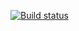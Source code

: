 [![Build status](https://ci.appveyor.com/api/projects/status/kaov3l3m7jitbhoj?svg=true)](https://ci.appveyor.com/project/AnastasiaKuznetzova/2-2-selenide)
